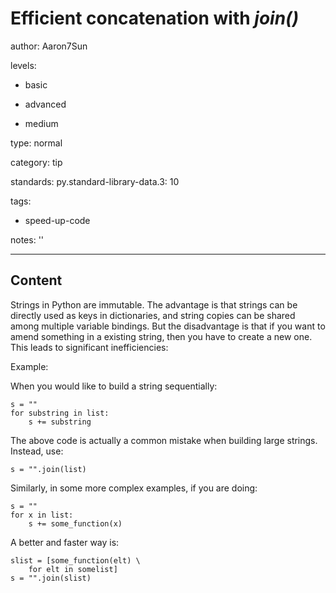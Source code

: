 # Efficient concatenation with *join()*
author: Aaron7Sun

levels:

  - basic

  - advanced

  - medium

type: normal

category: tip

standards:
  py.standard-library-data.3: 10

tags:

  - speed-up-code

notes: ''

---
## Content

Strings in Python are immutable. The advantage is that strings can be directly used as keys in dictionaries, and string copies can be shared among multiple variable bindings. But the disadvantage is that if you want to amend something in a existing string, then you have to create a new one. This leads to significant inefficiencies:

Example:

When you would like to build a string sequentially:
```
s = ""
for substring in list:
    s += substring
```
The above code is actually a common mistake when building large strings. Instead, use:
```
s = "".join(list)
```

Similarly, in some more complex examples, if you are doing:
```
s = ""
for x in list:
    s += some_function(x)
```
A better and faster way is:
```
slist = [some_function(elt) \
    for elt in somelist]
s = "".join(slist)
```